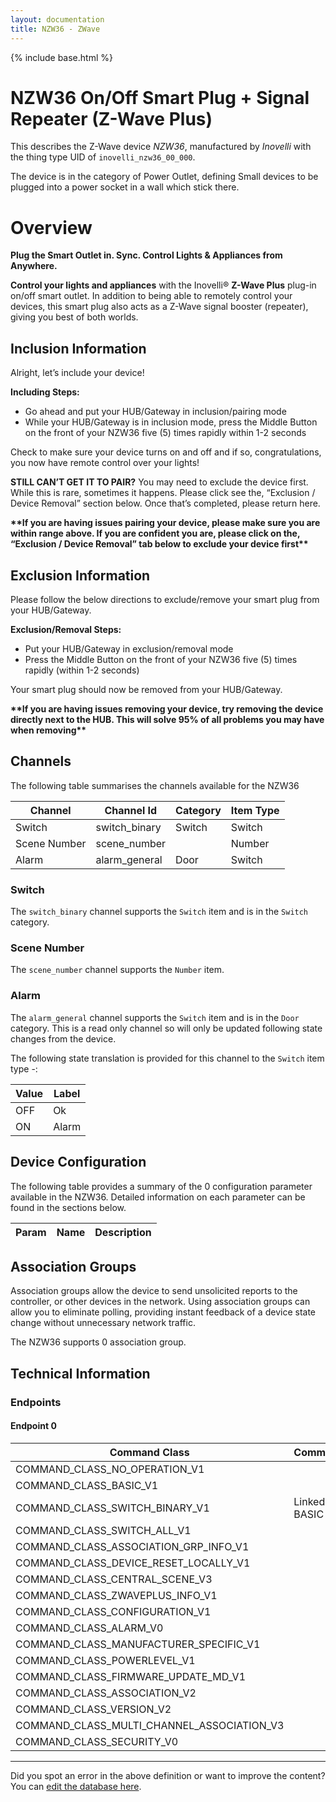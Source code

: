 ```yaml
---
layout: documentation
title: NZW36 - ZWave
---
```


{% include base.html %}

# NZW36 On/Off Smart Plug + Signal Repeater (Z-Wave Plus)
This describes the Z-Wave device *NZW36*, manufactured by *Inovelli* with the thing type UID of ```inovelli_nzw36_00_000```.

The device is in the category of Power Outlet, defining Small devices to be plugged into a power socket in a wall which stick there.

# Overview

**Plug the Smart Outlet in. Sync. Control Lights & Appliances from Anywhere.**

**Control your lights and appliances** with the Inovelli® **Z-Wave Plus** plug-in on/off smart outlet. In addition to being able to remotely control your devices, this smart plug also acts as a Z-Wave signal booster (repeater), giving you best of both worlds.

## Inclusion Information

Alright, let’s include your device!

**Including Steps:**

- Go ahead and put your HUB/Gateway in inclusion/pairing mode
- While your HUB/Gateway is in inclusion mode, press the Middle Button on the front of your NZW36 five (5) times rapidly within 1-2 seconds

Check to make sure your device turns on and off and if so, congratulations, you now have remote control over your lights!

**STILL CAN’T GET IT TO PAIR?** You may need to exclude the device first. While this is rare, sometimes it happens. Please click see the, “Exclusion / Device Removal” section below. Once that’s completed, please return here.

**\*\*If you are having issues pairing your device, please make sure you are within range above. If you are confident you are, please click on the, “Exclusion / Device Removal” tab below to exclude your device first\*\***

## Exclusion Information

Please follow the below directions to exclude/remove your smart plug from your HUB/Gateway.

**Exclusion/Removal Steps:**

- Put your HUB/Gateway in exclusion/removal mode
- Press the Middle Button on the front of your NZW36 five (5) times rapidly (within 1-2 seconds)

Your smart plug should now be removed from your HUB/Gateway.

**\*\*If you are having issues removing your device, try removing the device directly next to the HUB. This will solve 95% of all problems you may have when removing\*\***

## Channels

The following table summarises the channels available for the NZW36

| Channel | Channel Id | Category | Item Type |
|---------|------------|----------|-----------|
| Switch | switch_binary | Switch | Switch | 
| Scene Number | scene_number |  | Number | 
| Alarm | alarm_general | Door | Switch | 

### Switch

The ```switch_binary``` channel supports the ```Switch``` item and is in the ```Switch``` category.

### Scene Number

The ```scene_number``` channel supports the ```Number``` item.

### Alarm

The ```alarm_general``` channel supports the ```Switch``` item and is in the ```Door``` category. This is a read only channel so will only be updated following state changes from the device.

The following state translation is provided for this channel to the ```Switch``` item type -:

| Value | Label     |
|-------|-----------|
| OFF | Ok |
| ON | Alarm |



## Device Configuration

The following table provides a summary of the 0 configuration parameter available in the NZW36.
Detailed information on each parameter can be found in the sections below.

| Param | Name  | Description |
|-------|-------|-------------|

## Association Groups

Association groups allow the device to send unsolicited reports to the controller, or other devices in the network. Using association groups can allow you to eliminate polling, providing instant feedback of a device state change without unnecessary network traffic.

The NZW36 supports 0 association group.

## Technical Information

### Endpoints

#### Endpoint 0

| Command Class | Comment |
|---------------|---------|
| COMMAND_CLASS_NO_OPERATION_V1| |
| COMMAND_CLASS_BASIC_V1| |
| COMMAND_CLASS_SWITCH_BINARY_V1| Linked to BASIC|
| COMMAND_CLASS_SWITCH_ALL_V1| |
| COMMAND_CLASS_ASSOCIATION_GRP_INFO_V1| |
| COMMAND_CLASS_DEVICE_RESET_LOCALLY_V1| |
| COMMAND_CLASS_CENTRAL_SCENE_V3| |
| COMMAND_CLASS_ZWAVEPLUS_INFO_V1| |
| COMMAND_CLASS_CONFIGURATION_V1| |
| COMMAND_CLASS_ALARM_V0| |
| COMMAND_CLASS_MANUFACTURER_SPECIFIC_V1| |
| COMMAND_CLASS_POWERLEVEL_V1| |
| COMMAND_CLASS_FIRMWARE_UPDATE_MD_V1| |
| COMMAND_CLASS_ASSOCIATION_V2| |
| COMMAND_CLASS_VERSION_V2| |
| COMMAND_CLASS_MULTI_CHANNEL_ASSOCIATION_V3| |
| COMMAND_CLASS_SECURITY_V0| |

---

Did you spot an error in the above definition or want to improve the content?
You can [edit the database here](http://www.cd-jackson.com/index.php/zwave/zwave-device-database/zwave-device-list/devicesummary/831).
